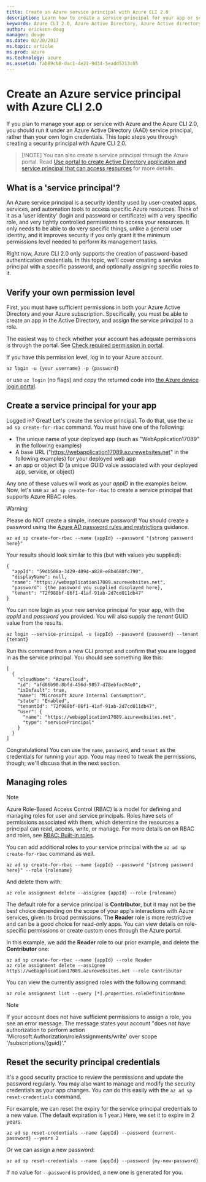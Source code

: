 ```yaml
---
title: Create an Azure service principal with Azure CLI 2.0
description: Learn how to create a service principal for your app or service with Azure CLI 2.0.
keywords: Azure CLI 2.0, Azure Active Directory, Azure Active directory, AD, RBAC
author: erickson-doug
manager: douge
ms.date: 02/20/2017
ms.topic: article
ms.prod: azure
ms.technology: azure
ms.assetid: fab89cb8-dac1-4e21-9d34-5eadd5213c05
---
```


# Create an Azure service principal with Azure CLI 2.0

If you plan to manage your app or service with Azure and the Azure CLI 2.0, you should run it under an Azure Active Directory (AAD) service principal, rather than your own login credentials.  This topic steps you through creating a security principal with Azure CLI 2.0.


> [!NOTE] You can also create a service principal through the Azure portal. Read [Use portal to create Active Directory application and service principal that can access resources](/azure/azure-resource-manager/resource-group-create-service-principal-portal) for more details.

## What is a 'service principal'?

An Azure service principal is a security identity used by user-created apps, services, and automation tools to access specific Azure resources. Think of it as a 'user identity' (login and password or certificate) with a very specific role, and very tightly controlled permissions to access your resources. It only needs to be able to do very specific things, unlike a general user identity, and it improves security if you only grant it the minimum permissions level needed to perform its management tasks. 

Right now, Azure CLI 2.0 only supports the creation of password-based authentication credentials. In this topic, we'll cover creating a service principal with a specific password, and optionally assigning specific roles to it.

## Verify your own permission level

First, you must have sufficient permissions in both your Azure Active Directory and your Azure subscription. Specifically, you must be able to create an app in the Active Directory, and assign the service principal to a role. 

The easiest way to check whether your account has adequate permissions is through the portal. See [Check required permission in portal](/azure/azure-resource-manager/resource-group-create-service-principal-portal.md#required-permissions).

If you have this permission level, log in to your Azure account.

```azurecli
az login -u {your username} -p {password}
```

or use `az login` (no flags) and copy the returned code into [the Azure device login portal](https://aka.ms/devicelogin).

## Create a service principal for your app 

Logged in? Great! Let's create the service principal. To do that, use the `az ad sp create-for-rbac` command. You must have one of the following:

  * The unique name of your deployed app (such as "WebApplication17089" in the following examples) 
  * A base URL ("https://webapplication17089.azurewebsites.net" in the following examples) for your deployed web app
  * an app or object ID (a unique GUID value associated with your deployed app, service, or object)

 Any one of these values will work as your *appID* in the examples below. Now, let's use `az ad sp create-for-rbac` to create a service principal that supports Azure RBAC roles.

 > [!WARNING] 
 > Please do NOT create a simple, insecure password! You should create a password using the [Azure AD password rules and restrictions](/active-directory/active-directory-passwords-policy) guidance.

```azurecli
az ad sp create-for-rbac --name {appId} --password "{strong password here}" 
``` 

Your results should look similar to this (but with values you supplied):

```
{
  "appId": "59db508a-3429-4094-a828-e8b4680fc790",
  "displayName": null,
  "name": "https://webapplication17089.azurewebsites.net",
  "password": {the password you supplied displayed here},
  "tenant": "72f988bf-86f1-41af-91ab-2d7cd011db47"
}
```
You can now login as your new service principal for your app, with the *appId* and *password* you provided.  You will also supply the *tenant* GUID value from the results. 

```azurecli
az login --service-principal -u {appId} --password {password} --tenant {tenant}
``` 

Run this command from a new CLI prompt and confirm that you are logged in as the service principal. You should see something like this:

```
[
  {
    "cloudName": "AzureCloud",
    "id": "afd86b90-8bfd-456d-9857-d78ebfac04e0",
    "isDefault": true,
    "name": "Microsoft Azure Internal Consumption",
    "state": "Enabled",
    "tenantId": "72f988bf-86f1-41af-91ab-2d7cd011db47",
    "user": {
      "name": "https://webapplication17089.azurewebsites.net",
      "type": "servicePrincipal"
    }
  }
]
```

Congratulations! You can use the `name`, `password`, and `tenant` as the credentials for running your app. Yoou may need to tweak the permissions, though; we'll discuss that in the next section.

## Managing roles 

> [!NOTE]
> Azure Role-Based Access Control (RBAC) is a model for defining and managing roles for user and service principals. Roles have sets of permissions associated with them, which determine the resources a principal can read, access, write, or manage. For more details on on RBAC and roles, see [RBAC: Built-in roles](/azure/active-directory/role-based-access-built-in-roles.md).

You can add additional roles to your service principal with the `az ad sp create-for-rbac` command as well.

```azurecli
az ad sp create-for-rbac --name {appId} --password "{strong password here}" --role {rolename}
```

And delete them with:

```azurecli
az role assignment delete --assignee {appId} --role {rolename}
```

The default role for a service principal is **Contributor**, but it may not be the best choice depending on the scope of your app's interactions with Azure services, given its broad permissions. The **Reader** role is more restrictive and can be a good choice for read-only apps. You can view details on role-specific permissions or create custom ones through the Azure portal.

In this example, we add the **Reader** role to our prior example, and delete the **Contributor** one:

```
az ad sp create-for-rbac --name {appId} --role Reader
az role assignment delete --assignee https://webapplication17089.azurewebsites.net --role Contributor
```

You can view the currently assigned roles with the following command:

```azurecli
az role assignment list --query [*].properties.roleDefinitionName
```

> [!NOTE] 
> If your account does not have sufficient permissions to assign a role, you see an error message. The message states your account "does not have authorization to perform action 'Microsoft.Authorization/roleAssignments/write' over scope '/subscriptions/{guid}'."


## Reset the security principal credentials

It's a good security practice to review the permissions and update the password regularly. You may also want to manage and modify the security credentials as your app changes. You can do this easily with the `az ad sp reset-credentials` command. 

For example, we can reset the expiry for the service principal credentials to a new value. (The default expiration is 1 year.) Here, we set it to expire in 2 years.

```azurecli
az ad sp reset-credentials --name {appId} --password {current-password} --years 2
```

Or we can assign a new password:

```azurecli
az ad sp reset-credentials --name {appId} --password {my-new-password}
```

If no value for `--password` is provided, a new one is generated for you. 









